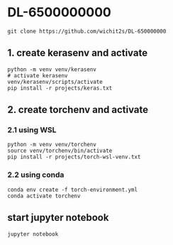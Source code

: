 # DL-6500000000
    
    git clone https://github.com/wichit2s/DL-650000000

## 1. create **kerasenv** and activate

    python -m venv venv/kerasenv
    # activate kerasenv 
    venv/kerasenv/scripts/activate
    pip install -r projects/keras.txt

## 2. create **torchenv** and activate 

### 2.1 using WSL

    python -m venv venv/torchenv
    source venv/torchenv/bin/activate
    pip install -r projects/torch-wsl-venv.txt

### 2.2 using conda

    conda env create -f torch-environment.yml
    conda activate torchenv


## start jupyter notebook

    jupyter notebook